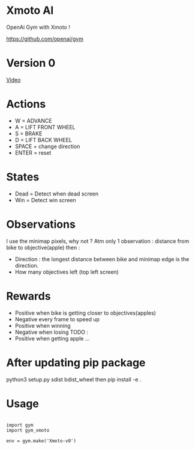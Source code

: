 # Xmoto AI

OpenAi Gym with Xmoto !

https://github.com/openai/gym


# Version 0
[Video](https://www.youtube.com/watch?v=ks1ci2bMIiY&feature=youtu.be)


# Actions
 - W = ADVANCE
 - A = LIFT FRONT WHEEL
 - S = BRAKE
 - D = LIFT BACK WHEEL
 - SPACE = change direction
 - ENTER = reset

  # States
  - Dead = Detect when dead screen
  - Win = Detect win screen

  # Observations
  I use the minimap pixels, why not ?
  Atm only 1 observation : distance from bike to objective(apple)
  then :
  - Direction : the longest distance between bike and minimap edge is the direction.
  - How many objectives left (top left screen)

  # Rewards
  - Positive when bike is getting closer to objectives(apples)
  - Negative every frame to speed up
  - Positive when winning
  - Negative when losing
  TODO :
   - Positive when getting apple
   ...



  # After updating pip package
  python3 setup.py sdist bdist_wheel
  then pip install -e .

  # Usage

  ```

  import gym
  import gym_xmoto

  env = gym.make('Xmoto-v0')

  ```
